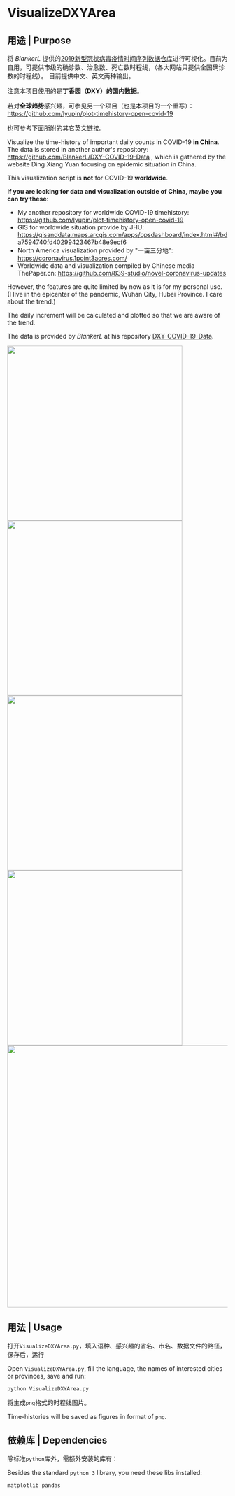 # VisualizeDXYArea
## 用途 | Purpose
将 *BlankerL* 提供的[2019新型冠状病毒疫情时间序列数据仓库](https://github.com/BlankerL/DXY-COVID-19-Data)进行可视化。目前为自用，可提供市级的确诊数、治愈数、死亡数时程线，（各大网站只提供全国确诊数的时程线）。
目前提供中文、英文两种输出。

注意本项目使用的是**丁香园（DXY）的国内数据**。

若对**全球趋势**感兴趣，可参见另一个项目（也是本项目的一个重写）：https://github.com/lyupin/plot-timehistory-open-covid-19 

也可参考下面所附的其它英文链接。

Visualize the time-history of important daily counts in COVID-19 **in China**.
The data is stored in another author's repository: https://github.com/BlankerL/DXY-COVID-19-Data ,
which is gathered by the website Ding Xiang Yuan focusing on epidemic situation in China.

This visualization script is **not** for COVID-19 **worldwide**. 

**If you are looking for data and visualization outside of China, maybe you can try these**:
* My another repository for worldwide COVID-19 timehistory: https://github.com/lyupin/plot-timehistory-open-covid-19
* GIS for worldwide situation provide by JHU: https://gisanddata.maps.arcgis.com/apps/opsdashboard/index.html#/bda7594740fd40299423467b48e9ecf6
* North America visualization provided by "一亩三分地": https://coronavirus.1point3acres.com/
* Worldwide data and visualization compiled by Chinese media ThePaper.cn: https://github.com/839-studio/novel-coronavirus-updates

However, the features are quite limited by now as it is for my personal use. (I live in the epicenter of the pandemic, Wuhan City, Hubei Province. I care about the trend.)

The daily increment will be calculated and plotted so that we are aware of the trend.

The data is provided by *BlankerL* at his repository [DXY-COVID-19-Data](https://github.com/BlankerL/DXY-COVID-19-Data).

<img src="单日新增确诊数最严重城市_2020_02_19.png" width=400 />
<img src="单日新增确诊数.png" width=400 />
<img src="单日新增确诊数-湖北省.png" width=400 />
<img src="单日新增死亡数-湖北省.png" width=400 />
<img src="multi-province.png" width=600 />

## 用法 | Usage
打开`VisualizeDXYArea.py`，填入语种、感兴趣的省名、市名、数据文件的路径，保存后，运行

Open `VisualizeDXYArea.py`, fill the language, the names of interested cities or provinces, save and run:

```
python VisualizeDXYArea.py
```
将生成`png`格式的时程线图片。

Time-histories will be saved as figures in format of `png`.

## 依赖库 | Dependencies
除标准`python`库外，需额外安装的库有：

Besides the standard `python 3` library, you need these libs installed: 

`matplotlib pandas`